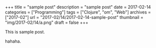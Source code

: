 +++
title = "sample post"
description = "sample post"
date = 2017-02-14
categories = ["Programming"]
tags = ["Clojure", "om", "Web"]
archives = ["2017-02"]
url = "2017-02/14/2017-02-14-sample-post"
thumbnail = "img/2017-02/14/a.png"
draft = false
+++

This is sample post.

<!--more-->

hahaha.

